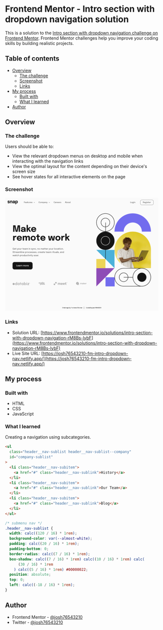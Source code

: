 # Frontend Mentor - Intro section with dropdown navigation solution

This is a solution to the [Intro section with dropdown navigation challenge on Frontend Mentor](https://www.frontendmentor.io/challenges/intro-section-with-dropdown-navigation-ryaPetHE5). Frontend Mentor challenges help you improve your coding skills by building realistic projects.

## Table of contents

- [Overview](#overview)
  - [The challenge](#the-challenge)
  - [Screenshot](#screenshot)
  - [Links](#links)
- [My process](#my-process)
  - [Built with](#built-with)
  - [What I learned](#what-i-learned)
- [Author](#author)

## Overview

### The challenge

Users should be able to:

- View the relevant dropdown menus on desktop and mobile when interacting with the navigation links
- View the optimal layout for the content depending on their device's screen size
- See hover states for all interactive elements on the page

### Screenshot

![](./assets/images/screenshot.png)

### Links

- Solution URL: [https://www.frontendmentor.io/solutions/intro-section-with-dropdown-navigation-rM8Bs-lybF](https://www.frontendmentor.io/solutions/intro-section-with-dropdown-navigation-rM8Bs-lybF)
- Live Site URL: [https://josh76543210-fm-intro-dropdown-nav.netlify.app/](https://josh76543210-fm-intro-dropdown-nav.netlify.app/)

## My process

### Built with

- HTML
- CSS
- JavaScript

### What I learned

Creating a navigation using subcategories.

```html
<ul
  class="header__nav-sublist header__nav-sublist--company"
  id="company-sublist"
>
  <li class="header__nav-subitem">
    <a href="#" class="header__nav-sublink">History</a>
  </li>
  <li class="header__nav-subitem">
    <a href="#" class="header__nav-sublink">Our Team</a>
  </li>
  <li class="header__nav-subitem">
    <a href="#" class="header__nav-sublink">Blog</a>
  </li>
</ul>
```

```css
/* submenu nav */
.header__nav-sublist {
  width: calc((120 / 16) * 1rem);
  background-color: var(--almost-white);
  padding: calc((20 / 16) * 1rem);
  padding-bottom: 0;
  border-radius: calc((7 / 16) * 1rem);
  box-shadow: calc((7 / 16) * 1rem) calc((10 / 16) * 1rem) calc(
      (30 / 16) * 1rem
    ) calc((5 / 16) * 1rem) #00000022;
  position: absolute;
  top: 0;
  left: calc((-18 / 16) * 1rem);
}
```

## Author

- Frontend Mentor - [@josh76543210](https://www.frontendmentor.io/profile/josh76543210)
- Twitter - [@josh76543210](https://www.twitter.com/josh76543210)
